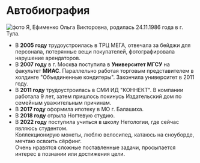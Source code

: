 # Автобиография

![фото](https://i.postimg.cc/3xg4KLbJ/IMG-7229-1.jpg) 
Я, Ефименко Ольга Викторовна, родилась 24.11.1986 года в г. Тула.
- В **2005 году** трудоустроилась в ТРЦ МЕГА, отвечала за бейджи для персонала, потерянные вещи покупателей, фотографировала нарушение арендаторов.
- В **2007 году** в г. Москва поступила в **Университет МГСУ** на факультет **МИАС**. Параллельно работая торговым представителем в холдинге "Объединенные кондитеры". Закончила университет в 2011 году.
- В **2011 году** трудоустроилась в СМИ ИД "КОННЕКТ". В компании работала 9 лет, затем пришлось покинусь Издательский дом по семейным уважительным причинам.
- В **2017 году** оформила ипотеку в МО г. Балашиха.
- В **2018 году** отрыла Ногтевую студию.
- В **2022 году** поступила учиться в школу Нетологии, где сейчас являюсь студентом.\
Коллекционирую монеты, люблю велосипед, катаюсь на сноуборде, мечтаю освоить сёрфинг.\
Очень нравятся сложные поставленные задачи, просыпается интерес в познании или достижения цели.
